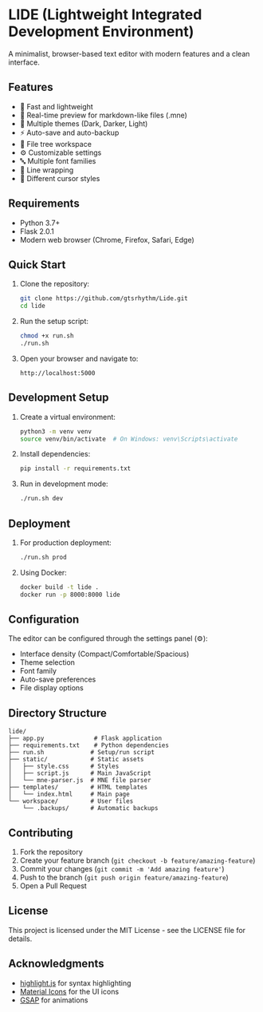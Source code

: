 # LIDE (Lightweight Integrated Development Environment)

A minimalist, browser-based text editor with modern features and a clean interface.

## Features

- 🚀 Fast and lightweight
- 📝 Real-time preview for markdown-like files (.mne)
- 🎨 Multiple themes (Dark, Darker, Light)
- ⚡ Auto-save and auto-backup
- 📁 File tree workspace
- ⚙️ Customizable settings
- 🔤 Multiple font families
- 📏 Line wrapping
- 🎯 Different cursor styles

## Requirements

- Python 3.7+
- Flask 2.0.1
- Modern web browser (Chrome, Firefox, Safari, Edge)

## Quick Start

1. Clone the repository:
   ```bash
   git clone https://github.com/gtsrhythm/Lide.git
   cd lide
   ```

2. Run the setup script:
   ```bash
   chmod +x run.sh
   ./run.sh
   ```

3. Open your browser and navigate to:
   ```
   http://localhost:5000
   ```

## Development Setup

1. Create a virtual environment:
   ```bash
   python3 -m venv venv
   source venv/bin/activate  # On Windows: venv\Scripts\activate
   ```

2. Install dependencies:
   ```bash
   pip install -r requirements.txt
   ```

3. Run in development mode:
   ```bash
   ./run.sh dev
   ```

## Deployment

1. For production deployment:
   ```bash
   ./run.sh prod
   ```

2. Using Docker:
   ```bash
   docker build -t lide .
   docker run -p 8000:8000 lide
   ```

## Configuration

The editor can be configured through the settings panel (⚙️):

- Interface density (Compact/Comfortable/Spacious)
- Theme selection
- Font family
- Auto-save preferences
- File display options

## Directory Structure

```
lide/
├── app.py              # Flask application
├── requirements.txt    # Python dependencies
├── run.sh             # Setup/run script
├── static/            # Static assets
│   ├── style.css      # Styles
│   ├── script.js      # Main JavaScript
│   └── mne-parser.js  # MNE file parser
├── templates/         # HTML templates
│   └── index.html     # Main page
└── workspace/         # User files
    └── .backups/      # Automatic backups
```

## Contributing

1. Fork the repository
2. Create your feature branch (`git checkout -b feature/amazing-feature`)
3. Commit your changes (`git commit -m 'Add amazing feature'`)
4. Push to the branch (`git push origin feature/amazing-feature`)
5. Open a Pull Request

## License

This project is licensed under the MIT License - see the LICENSE file for details.

## Acknowledgments

- [highlight.js](https://highlightjs.org/) for syntax highlighting
- [Material Icons](https://material.io/resources/icons/) for the UI icons
- [GSAP](https://greensock.com/gsap/) for animations

